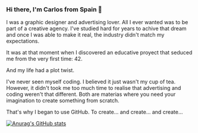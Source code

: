 ### Hi there, I'm Carlos from Spain 👋

I was a graphic designer and advertising lover. All I ever wanted was to be part of a creative agency. I've studied hard for years to achive that dream and once I was able to make it real, the industry didn't match my expectations. 

It was at that moment when I discovered an educative proyect that seduced me from the very first time: 42.

And my life had a plot twist.

I've never seen myself coding. I believed it just wasn't my cup of tea. However, it didn't took me too much time to realise that advertising and coding weren't that different. Both are materias where you need your imagination to create something from scratch.

That's why I began to use GitHub. To create... and create... and create...


[![Anurag's GitHub stats](https://github-readme-stats.vercel.app/api?username=cdiaz13)](https://github.com/anuraghazra/github-readme-stats)
